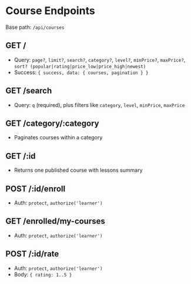 # Course Endpoints

Base path: `/api/courses`

## GET /
- Query: `page?`, `limit?`, `search?`, `category?`, `level?`, `minPrice?`, `maxPrice?`, `sort? (popular|rating|price_low|price_high|newest)`
- Success: `{ success, data: { courses, pagination } }`

## GET /search
- Query: `q` (required), plus filters like `category`, `level`, `minPrice`, `maxPrice`

## GET /category/:category
- Paginates courses within a category

## GET /:id
- Returns one published course with lessons summary

## POST /:id/enroll
- Auth: `protect`, `authorize('learner')`

## GET /enrolled/my-courses
- Auth: `protect`, `authorize('learner')`

## POST /:id/rate
- Auth: `protect`, `authorize('learner')`
- Body: `{ rating: 1..5 }`
